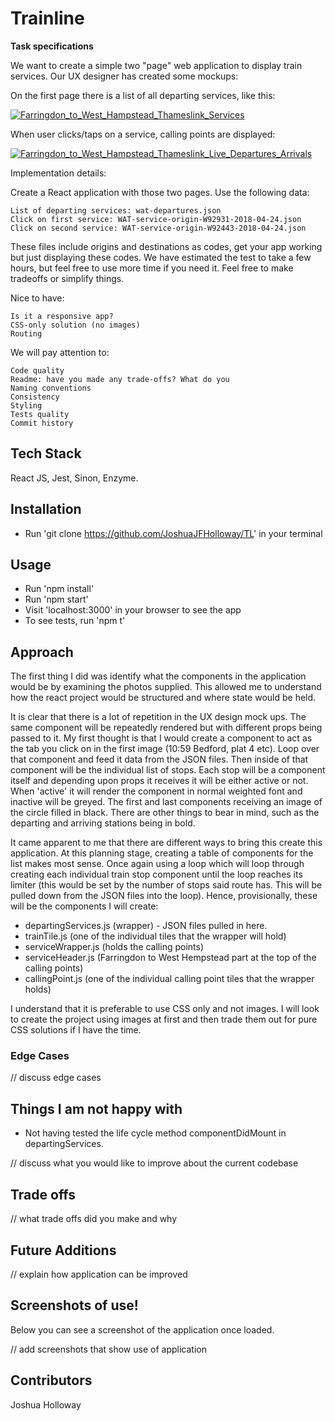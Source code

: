 # Trainline

**Task specifications**

We want to create a simple two "page" web application to display train services. Our UX designer has created some mockups:

On the first page there is a list of all departing services, like this:

<a href="https://imgbb.com/"><img src="https://image.ibb.co/jOY9o9/Farringdon_to_West_Hampstead_Thameslink_Services.png" alt="Farringdon_to_West_Hampstead_Thameslink_Services" border="0"></a>

When user clicks/taps on a service, calling points are displayed:
    
<a href="https://ibb.co/j0h8gU"><img src="https://image.ibb.co/c328gU/Farringdon_to_West_Hampstead_Thameslink_Live_Departures_Arrivals.png" alt="Farringdon_to_West_Hampstead_Thameslink_Live_Departures_Arrivals" border="0"></a>

Implementation details:

Create a React application with those two pages. Use the following data:

    List of departing services: wat-departures.json
    Click on first service: WAT-service-origin-W92931-2018-04-24.json
    Click on second service: WAT-service-origin-W92443-2018-04-24.json

These files include origins and destinations as codes, get your app working but just displaying these codes. We have estimated the test to take a few hours, but feel free to use more time if you need it. Feel free to make tradeoffs or simplify things.

Nice to have:

    Is it a responsive app?
    CSS-only solution (no images)
    Routing

We will pay attention to:

    Code quality
    Readme: have you made any trade-offs? What do you
    Naming conventions
    Consistency
    Styling
    Tests quality
    Commit history

## Tech Stack

React JS, Jest, Sinon, Enzyme.


## Installation

- Run 'git clone https://github.com/JoshuaJFHolloway/TL' in your terminal


## Usage

- Run 'npm install'
- Run 'npm start'
- Visit 'localhost:3000' in your browser to see the app
- To see tests, run 'npm t'


## Approach

The first thing I did was identify what the components in the application would be by examining the photos
supplied. This allowed me to understand how the react project would be structured and where state would be held.

It is clear that there is a lot of repetition in the UX design mock ups. The same component will be repeatedly
rendered but with different props being passed to it. My first thought is that I would create a component to
act as the tab you click on in the first image (10:59 Bedford, plat 4 etc). Loop over that component and feed it
data from the JSON files. Then inside of that component will be the individual list of stops. Each stop will be a
component itself and depending upon props it receives it will be either active or not. When 'active' it will
render the component in normal weighted font and inactive will be greyed. The first and last components receiving an image of the
circle filled in black. There are other things to bear in mind, such as the departing and arriving stations being
in bold.

It came apparent to me that there are different ways to bring this create this application. At this planning stage,
creating a table of components for the list makes most sense. Once again using a loop which will loop through creating
each individual train stop component until the loop reaches its limiter (this would be set by the number of stops said
route has. This will be pulled down from the JSON files into the loop). Hence, provisionally, these will be the
components I will create:

- departingServices.js (wrapper) - JSON files pulled in here.
- trainTile.js (one of the individual tiles that the wrapper will hold)
- serviceWrapper.js (holds the calling points)
- serviceHeader.js (Farringdon to West Hempstead part at the top of the calling points)
- callingPoint.js (one of the individual calling point tiles that the wrapper holds) 

I understand that it is preferable to use CSS only and not images. I will look to create the
project using images at first and then trade them out for pure CSS solutions if I have the time.

### Edge Cases

// discuss edge cases

## Things I am not happy with

- Not having tested the life cycle method componentDidMount in departingServices.

// discuss what you would like to improve about the current codebase

## Trade offs

// what trade offs did you make and why

## Future Additions

// explain how application can be improved


## Screenshots of use!

Below you can see a screenshot of the application once loaded.

// add screenshots that show use of application


## Contributors

Joshua Holloway